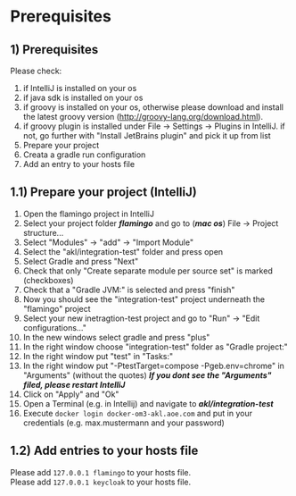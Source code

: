 # Prerequisites

## 1) Prerequisites
Please check:
1. if IntelliJ is installed on your os
2. if java sdk is installed on your os
3. if groovy is installed on your os, otherwise please download and install the latest groovy version (http://groovy-lang.org/download.html).
4. if groovy plugin is installed under File -> Settings -> Plugins in IntelliJ. if not, go further with "Install JetBrains plugin" and pick it up from list
5. Prepare your project
6. Creata a gradle run configuration
7. Add an entry to your hosts file

## 1.1) Prepare your project (IntelliJ)
1. Open the flamingo project in IntelliJ
2. Select your project folder ***flamingo*** and go to (***mac os***) File -> Project structure... 
3. Select "Modules" -> "add" -> "Import Module" 
4. Select the "akl/integration-test" folder and press open 
5. Select Gradle and press "Next" 
6. Check that only "Create separate module per source set" is marked (checkboxes) 
7. Check that a "Gradle JVM:" is selected and press "finish" 
8. Now you should see the "integration-test" project underneath the "flamingo" project
9. Select your new inetragtion-test project and go to "Run" -> "Edit configurations..."
10. In the new windows select gradle and press "plus"
11. In the right window choose "integration-test" folder as "Gradle project:"
12. In the right window put "test" in "Tasks:"
13. In the right window put "-PtestTarget=compose -Pgeb.env=chrome" in "Arguments" (without the quotes) ***If you dont see the "Arguments" filed, please restart IntelliJ***
14. Click on "Apply" and "Ok"
15. Open a Terminal (e.g. in Intellij) and navigate to ***akl/integration-test***
16. Execute `docker login docker-om3-akl.aoe.com` and put in your credentials (e.g. max.mustermann and your password)



## 1.2) Add entries to your hosts file
Please add `127.0.0.1 flamingo` to your hosts file. \
Please add `127.0.0.1 keycloak` to your hosts file. 
